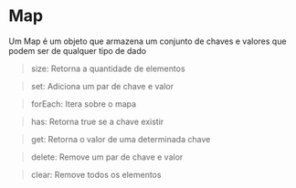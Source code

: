 # Map

Um Map é um objeto que armazena um conjunto de chaves e valores que podem ser de qualquer tipo de dado

> size: Retorna a quantidade de elementos

> set: Adiciona um par de chave e valor

> forEach: Itera sobre o mapa

> has: Retorna true se a chave existir

> get: Retorna o valor de uma determinada chave

> delete: Remove um par de chave e valor

> clear: Remove todos os elementos
